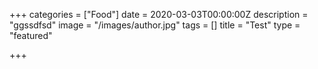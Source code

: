 +++
categories = ["Food"]
date = 2020-03-03T00:00:00Z
description = "ggssdfsd"
image = "/images/author.jpg"
tags = []
title = "Test"
type = "featured"

+++
